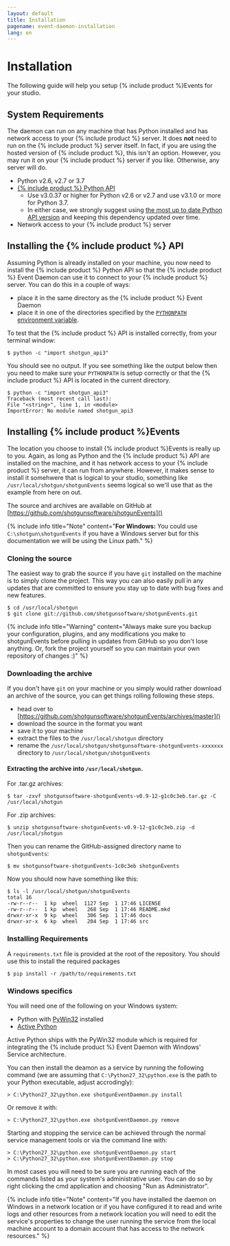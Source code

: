 ```yaml
---
layout: default
title: Installation
pagename: event-daemon-installation
lang: en
---
```


# Installation

The following guide will help you setup {% include product %}Events for your studio.

<a id="System_Requirements"></a>

## System Requirements

The daemon can run on any machine that has Python installed and has network access to your {% include product %} server. It does **not** need to run on the {% include product %} server itself. In fact, if you are using the hosted version of {% include product %}, this isn't an option. However, you may run it on your {% include product %} server if you like. Otherwise, any server will do.

- Python v2.6, v2.7 or 3.7
- [{% include product %} Python API](https://github.com/shotgunsoftware/python-api)
  - Use v3.0.37 or higher for Python v2.6 or v2.7 and use v3.1.0 or more for Python 3.7.
  - In either case, we strongly suggest using [the most up to date Python API version](https://github.com/shotgunsoftware/python-api/releases) and keeping this dependency updated over time.
- Network access to your {% include product %} server

<a id="Installing_Shotgun_API"></a>

## Installing the {% include product %} API

Assuming Python is already installed on your machine, you now need to install the {% include product %} Python API so that the {% include product %} Event Daemon can use it to connect to your {% include product %} server. You can do this in a couple of ways:

- place it in the same directory as the {% include product %} Event Daemon
- place it in one of the directories specified by the [`PYTHONPATH` environment variable](http://docs.python.org/tutorial/modules.html).

To test that the {% include product %} API is installed correctly, from your terminal window:

```
$ python -c "import shotgun_api3"
```

You should see no output. If you see something like the output below then you need to make sure your `PYTHONPATH` is setup correctly or that the {% include product %} API is located in the current directory.

```
$ python -c "import shotgun_api3"
Traceback (most recent call last):
File "<string>", line 1, in <module>
ImportError: No module named shotgun_api3
```

<a id="Installing_shotgunEvents"></a>

## Installing {% include product %}Events

The location you choose to install {% include product %}Events is really up to you. Again, as long as Python and the {% include product %} API are installed on the machine, and it has network access to your {% include product %} server, it can run from anywhere. However, it makes sense to install it somehwere that is logical to your studio, something like `/usr/local/shotgun/shotgunEvents` seems logical so we'll use that as the example from here on out.

The source and archives are available on GitHub at [https://github.com/shotgunsoftware/shotgunEvents]()

{% include info title="Note" content="**For Windows:** You could use `C:\shotgun\shotgunEvents` if you have a Windows server but for this documentation we will be using the Linux path." %}

<a id="Cloning_Source"></a>

### Cloning the source

The easiest way to grab the source if you have `git` installed on the machine is to simply clone the project. This way you can also easily pull in any updates that are committed to ensure you stay up to date with bug fixes and new features.

```
$ cd /usr/local/shotgun
$ git clone git://github.com/shotgunsoftware/shotgunEvents.git
```

{% include info title="Warning" content="Always make sure you backup your configuration, plugins, and any modifications you make to shotgunEvents before pulling in updates from GitHub so you don't lose anything. Or, fork the project yourself so you can maintain your own repository of changes :)" %}

<a id="Downloading_Archive"></a>

### Downloading the archive

If you don't have `git` on your machine or you simply would rather download an archive of the source, you can get things rolling following these steps.

- head over to [https://github.com/shotgunsoftware/shotgunEvents/archives/master]()
- download the source in the format you want
- save it to your machine
- extract the files to the `/usr/local/shotgun` directory
- rename the `/usr/local/shotgun/shotgunsoftware-shotgunEvents-xxxxxxx` directory to `/usr/local/shotgun/shotgunEvents`

#### Extracting the archive into `/usr/local/shotgun`.

For .tar.gz archives:

```
$ tar -zxvf shotgunsoftware-shotgunEvents-v0.9-12-g1c0c3eb.tar.gz -C /usr/local/shotgun
```

For .zip archives:

```
$ unzip shotgunsoftware-shotgunEvents-v0.9-12-g1c0c3eb.zip -d /usr/local/shotgun
```

Then you can rename the GitHub-assigned directory name to `shotgunEvents`:

```
$ mv shotgunsoftware-shotgunEvents-1c0c3eb shotgunEvents
```

Now you should now have something like this:

```
$ ls -l /usr/local/shotgun/shotgunEvents
total 16
-rw-r--r--  1 kp  wheel  1127 Sep  1 17:46 LICENSE
-rw-r--r--  1 kp  wheel   268 Sep  1 17:46 README.mkd
drwxr-xr-x  9 kp  wheel   306 Sep  1 17:46 docs
drwxr-xr-x  6 kp  wheel   204 Sep  1 17:46 src
```

<a id="Installing Requirements"></a>

### Installing Requirements

A `requirements.txt` file is provided at the root of the repository. You should use this to install the required packages

```
$ pip install -r /path/to/requirements.txt
```

<a id="Windows_Specifics"></a>

### Windows specifics

You will need one of the following on your Windows system:

- Python with [PyWin32](http://sourceforge.net/projects/pywin32/) installed
- [Active Python](http://www.activestate.com/activepython)

Active Python ships with the PyWin32 module which is required for integrating the {% include product %} Event Daemon with Windows' Service architecture.

You can then install the deamon as a service by running the following command (we are assuming that `C:\Python27_32\python.exe` is the path to your Python executable, adjust accrodingly):

```
> C:\Python27_32\python.exe shotgunEventDaemon.py install
```

Or remove it with:

```
> C:\Python27_32\python.exe shotgunEventDaemon.py remove
```

Starting and stopping the service can be achieved through the normal service management tools or via the command line with:

```
> C:\Python27_32\python.exe shotgunEventDaemon.py start
> C:\Python27_32\python.exe shotgunEventDaemon.py stop
```

In most cases you will need to be sure you are running each of the commands listed as your system's administrative user. You can do so by right clicking the cmd application and choosing "Run as Administrator".

{% include info title="Note" content="If you have installed the daemon on Windows in a network location or if you have configured it to read and write logs and other resources from a network location you will need to edit the service's properties to change the user running the service from the local machine account to a domain account that has access to the network resources." %}
